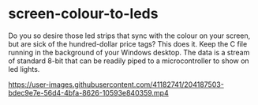 # screen-colour-to-leds
Do you so desire those led strips that sync with the colour on your screen, but are sick of the hundred-dollar price tags? This does it.
Keep the C file running in the background of your Windows desktop. The data is a stream of standard 8-bit that can be readily piped to a microcontroller to show on led lights.



https://user-images.githubusercontent.com/41182741/204187503-bdec9e7e-56d4-4bfa-8626-10593e840359.mp4

